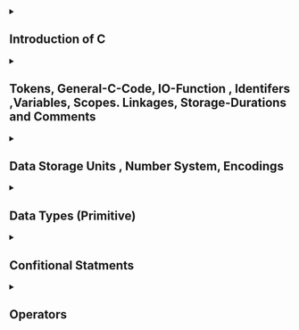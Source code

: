 <details>
<summary> <h2>Introduction of C</h2></summary>

- <a href="https://github.com/Mubeen-Ahmad/C/blob/main/1_introduction.ipynb">History and Importance of C</a><br>
- <a href="https://github.com/Mubeen-Ahmad/C/blob/main/2_Type_Checking.ipynb">Type Checking and Static vs Dynamic Checking</a><br>
- <a href="https://github.com/Mubeen-Ahmad/C/blob/main/3_Strong_and_Weak_Typing.ipynb">Strong and Weak Typing</a><br>
- <a href="https://github.com/Mubeen-Ahmad/C/blob/main/4_Static_Binding_and_Dynamic_Binding.ipynb">Static and Dynamic Binding</a><br>
- <a href="https://github.com/Mubeen-Ahmad/C/blob/main/5_structure_of_c.ipynb">Structure of C Program</a><br>
- <a href="https://github.com/Mubeen-Ahmad/C/blob/main/6_story_of_compiler.ipynb">Story of Compiler, Interpreter, Assembler and Types of Languages </a>

</details>

<details>
<summary> <h2>Tokens, GeneraI-C-Code,  IO-Function ,  Identifers  ,Variables,  Scopes. Linkages, Storage-Durations  and Comments</h2></summary>

- <a href="https://github.com/Mubeen-Ahmad/C/blob/main/7_Tokens.ipynb">Tokens</a><br>
- <a href="https://github.com/Mubeen-Ahmad/C/blob/main/8_General_form.ipynb">General Form of c Code</a><br>
- <a href="https://github.com/Mubeen-Ahmad/C/blob/main/9_printf_function.ipynb">printf Function , Format String and Single,Double Qoutes </a><br>
- <a href="https://github.com/Mubeen-Ahmad/C/blob/main/10_scanf_function.ipynb">scanf Function and pass Multiple parameters in printf and scanf</a><br>
- <a href="https://github.com/Mubeen-Ahmad/C/blob/main/11_variables.ipynb">Identifers and Variables</a><br>
- <a href="https://github.com/Mubeen-Ahmad/C/blob/main/12_Types_of_variables.ipynb">Variables Types</a><br>
- <a href="https://github.com/Mubeen-Ahmad/C/blob/main/13_Scope_Linkage_SD_comments.ipynb">Scope, Linkages, Storage Durations and Comments</a><br>
</details>

<details>
<summary> <h2>Data Storage Units , Number System, Encodings</h2></summary>

- <a href="https://github.com/Mubeen-Ahmad/C/blob/main/14_bit_and_units.ipynb">Bits and Storage Units</a><br>
- <a href="https://github.com/Mubeen-Ahmad/C/blob/main/15_Number_System.ipynb">Number System and also (Binary, Octal, Hexadecimal)</a><br>
- <a href="https://github.com/Mubeen-Ahmad/C/blob/main/16_encodings.ipynb">Encoding (Morse Code,Binary Codes, ASCII, E-ASCII, Unicode)</a><br>
- <a href="https://github.com/Mubeen-Ahmad/C/blob/main/16_1_negative_numbers.ipynb">Negative Numbers</a><br>
- <a href="https://github.com/Mubeen-Ahmad/C/blob/main/16_2_float_numbers.ipynb">Fractonal Numbers</a><br>

</details>

<details>
<summary> <h2>Data Types (Primitive)</h2></summary>

- <a href="https://github.com/Mubeen-Ahmad/C/blob/main/17_Literals.ipynb">Literals , Notaions, Prefix , Suffiex, Escape Sequences</a><br>
- <a href="https://github.com/Mubeen-Ahmad/C/blob/main/18_datatypes_overview.ipynb">Data Types Basic Overview</a><br>
- <a href="https://github.com/Mubeen-Ahmad/C/blob/main/19_Integers.ipynb">integers</a><br>
- <a href="https://github.com/Mubeen-Ahmad/C/blob/main/20_float_char_bool.ipynb">Floats Char and Bool</a><br>

</details>

<details>
<summary> <h2>Confitional Statments</h2></summary>

- <a href="https://github.com/Mubeen-Ahmad/C/blob/main/21_ifelse.ipynb">if , else-if, else</a><br>
- <a href="https://github.com/Mubeen-Ahmad/C/blob/main/22_switch_case.ipynb">Switch-Case and Goto-Jump Statements</a>

</details>

<details>
<summary> <h2>Operators</h2></summary>

- <a href="https://github.com/Mubeen-Ahmad/C/blob/main/23_Operators.ipynb">Arithmetic Operators Precedence | Associativity</a><br>
    
- <a href="https://github.com/Mubeen-Ahmad/C/blob/main/24_Relational_Operators.ipynb">Relational Operators Precedence | Associativity</a><br>

- <a href="https://github.com/Mubeen-Ahmad/C/blob/main/25_Logical_Operators.ipynb">Logical Operators Precedence | Associativity</a><br>

- <a href="https://github.com/Mubeen-Ahmad/C/blob/main/26_Bitwise.ipynb">Bitwise Operators Precedence | Associativity</a><br>
    
- <a href="https://github.com/Mubeen-Ahmad/C/blob/main/27_Assignment.ipynb">Assignment Operators</a><br>

- <a href="https://github.com/Mubeen-Ahmad/C/blob/main/28_Miscellaneous_Operators.ipynb">More Remaining Operators and All Operators Precedence | Associativity</a><br>

</details>
